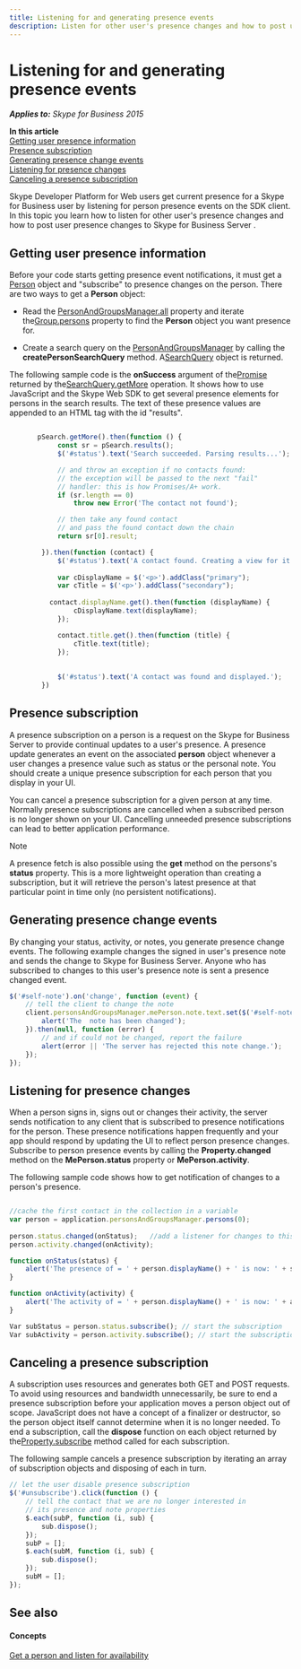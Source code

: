 ```yaml
---
title: Listening for and generating presence events
description: Listen for other user's presence changes and how to post user presence changes to Skype for Business Server.
---
```


# Listening for and generating presence events


 _**Applies to:** Skype for Business 2015_

 **In this article**<br/>
[Getting user presence information](#sectionSection0)<br/>
[Presence subscription ](#sectionSection1)<br/>
[Generating presence change events](#sectionSection2)<br/>
[Listening for presence changes](#sectionSection3)<br/>
[Canceling a presence subscription](#sectionSection4)


Skype Developer Platform for Web users get current presence for a Skype for Business user by listening for person presence events on the SDK client. In this topic you learn how to listen for other user's presence changes and how to post user presence changes to Skype for Business Server . 

## Getting user presence information
<a name="sectionSection0"> </a>

Before your code starts getting presence event notifications, it must get a [Person]( http://officedev.github.io/skype-docs/Skype/WebSDK/model/api/interfaces/jcafe.person.html) object and "subscribe" to presence changes on the person. There are two ways to get a **Person** object:


- Read the [PersonAndGroupsManager.all]( http://officedev.github.io/skype-docs/Skype/WebSDK/model/api/interfaces/jcafe.personsandgroupsmanager.html#all) property and iterate the[Group.persons]( http://officedev.github.io/skype-docs/Skype/WebSDK/model/api/interfaces/jcafe.group.html#persons) property to find the **Person** object you want presence for.
    
- Create a search query on the [PersonAndGroupsManager]( http://officedev.github.io/skype-docs/Skype/WebSDK/model/api/interfaces/jcafe.personsandgroupsmanager.html) by calling the **createPersonSearchQuery** method. A[SearchQuery]( http://officedev.github.io/skype-docs/Skype/WebSDK/model/api/interfaces/jcafe.searchquery.html) object is returned.
    
The following sample code is the **onSuccess** argument of the[Promise]( http://officedev.github.io/skype-docs/Skype/WebSDK/model/api/interfaces/jcafe.promise.html) returned by the[SearchQuery.getMore]( http://officedev.github.io/skype-docs/Skype/WebSDK/model/api/interfaces/jcafe.searchquery.html#getmore) operation. It shows how to use JavaScript and the Skype Web SDK to get several presence elements for persons in the search results. The text of these presence values are appended to an HTML tag with the id "results".




```js

       pSearch.getMore().then(function () {
            const sr = pSearch.results();
            $('#status').text('Search succeeded. Parsing results...');

            // and throw an exception if no contacts found:
            // the exception will be passed to the next "fail"
            // handler: this is how Promises/A+ work.
            if (sr.length == 0)
                throw new Error('The contact not found');

            // then take any found contact
            // and pass the found contact down the chain
            return sr[0].result;

        }).then(function (contact) {
            $('#status').text('A contact found. Creating a view for it...');
     
            var cDisplayName = $('<p>').addClass("primary");
            var cTitle = $('<p>').addClass("secondary");
  
          contact.displayName.get().then(function (displayName) {
                cDisplayName.text(displayName);
            });

            contact.title.get().then(function (title) {
                cTitle.text(title);
            });
  
   
            $('#status').text('A contact was found and displayed.');
        })
```


## Presence subscription
<a name="sectionSection1"> </a>

A presence subscription on a person is a request on the Skype for Business Server to provide continual updates to a user's presence. A presence update generates an event on the associated **person** object whenever a user changes a presence value such as status or the personal note. You should create a unique presence subscription for each person that you display in your UI.

You can cancel a presence subscription for a given person at any time. Normally presence subscriptions are cancelled when a subscribed person is no longer shown on your UI. Cancelling unneeded presence subscriptions can lead to better application performance.

> [!NOTE] 
> A presence fetch is also possible using the **get** method on the persons's **status** property. This is a more lightweight operation than creating a subscription, but it will
retrieve the person's latest presence at that particular point in time only (no persistent notifications).  


## Generating presence change events
<a name="sectionSection2"> </a>

By changing your status, activity, or notes, you generate presence change events. The following example changes the signed in user's presence note and sends the change to Skype for Business Server. Anyone who has subscribed to changes to this user's presence note is sent a presence changed event.


```js
$('#self-note').on('change', function (event) {
    // tell the client to change the note
    client.personsAndGroupsManager.mePerson.note.text.set($('#self-note').val()).then(function () {
        alert('The  note has been changed');
    }).then(null, function (error) {
        // and if could not be changed, report the failure
        alert(error || 'The server has rejected this note change.');
    });
});
```


## Listening for presence changes
<a name="sectionSection3"> </a>

When a person signs in, signs out or changes their activity, the server sends notification to any client that is subscribed to presence notifications for the person. These presence notifications happen frequently and your app should respond by updating the UI to reflect person presence changes. Subscribe to person presence events by calling the **Property.changed** method on the **MePerson.status** property or **MePerson.activity**.

The following sample code shows how to get notification of changes to a person's presence.




```js

//cache the first contact in the collection in a variable
var person = application.personsAndGroupsManager.persons(0); 
   
person.status.changed(onStatus);   //add a listener for changes to this contact's availability
person.activity.changed(onActivity);

function onStatus(status) {
    alert('The presence of = ' + person.displayName() + ' is now: ' + status);
}

function onActivity(activity) {
    alert('The activity of = ' + person.displayName() + ' is now: ' + activity);
}

Var subStatus = person.status.subscribe(); // start the subscription
Var subActivity = person.activity.subscribe(); // start the subscription


```


## Canceling a presence subscription
<a name="sectionSection4"> </a>

A subscription uses resources and generates both GET and POST requests. To avoid using resources and bandwidth unnecessarily, be sure to end a presence subscription before your application moves a person object out of scope. JavaScript does not have a concept of a finalizer or destructor, so the person object itself cannot determine when it is no longer needed. To end a subscription, call the **dispose** function on each object returned by the[Property.subscribe]( http://officedev.github.io/skype-docs/Skype/WebSDK/model/api/interfaces/jcafe.property.html#subscribe) method called for each subscription.

The following sample cancels a presence subscription by iterating an array of subscription objects and disposing of each in turn.




```js
// let the user disable presence subscription
$('#unsubscribe').click(function () {
    // tell the contact that we are no longer interested in
    // its presence and note properties
    $.each(subP, function (i, sub) {
        sub.dispose();
    });
    subP = [];
    $.each(subM, function (i, sub) {
        sub.dispose();
    });
    subM = [];
});
```


## See also
<a name="sectionSection4"> </a>


#### Concepts


[Get a person and listen for availability](ListenForAvailability.md)
